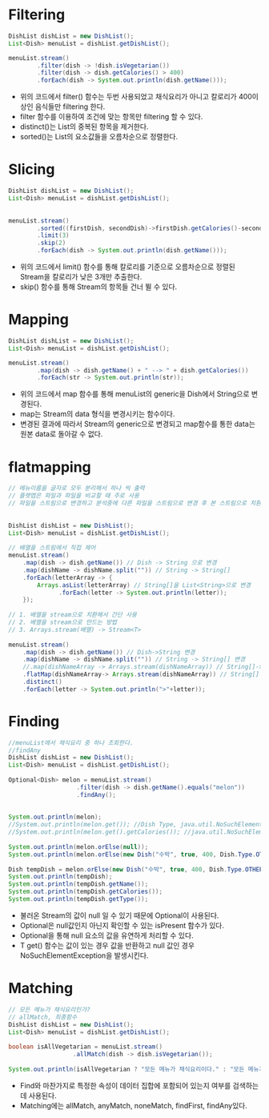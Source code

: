 # Filtering

```java
DishList dishList = new DishList();
List<Dish> menuList = dishList.getDishList();

menuList.stream()
        .filter(dish -> !dish.isVegetarian())  
        .filter(dish -> dish.getCalories() > 400)
        .forEach(dish -> System.out.println(dish.getName()));
```
* 위의 코드에서 filter() 함수는 두번 사용되었고 채식요리가 아니고 칼로리가 400이상인 음식들만 filtering 한다.
* filter 함수를 이용하여 조건에 맞는 항목만 filtering 할 수 있다.
* distinct()는 List의 중복된 항목을 제거한다.
* sorted()는 List의 요소값들을 오름차순으로 정렬한다.
# Slicing

```java
DishList dishList = new DishList();
List<Dish> menuList = dishList.getDishList();
		
		
menuList.stream()
        .sorted((firstDish, secondDish)->firstDish.getCalories()-secondDish.getCalories())
        .limit(3)
        .skip(2)
        .forEach(dish -> System.out.println(dish.getName()));
```
* 위의 코드에서 limit() 함수를 통해 칼로리를 기준으로 오름차순으로 정렬된 Stream을 칼로리가 낮은 3개만 추출한다.
* skip() 함수를 통해 Stream의 항목들 건너 뛸 수 있다.
# Mapping
```java
DishList dishList = new DishList();
List<Dish> menuList = dishList.getDishList();

menuList.stream()
        .map(dish -> dish.getName() + " --> " + dish.getCalories())
        .forEach(str -> System.out.println(str));
```
* 위의 코드에서 map 함수를 통해 menuList의 generic을 Dish에서 String으로 변경된다.
* map는 Stream의 data 형식을 변경시키는 함수이다.
* 변경된 결과에 따라서 Stream의 generic으로 변경되고 map함수를 통한 data는 원본 data로 돌아갈 수 없다.

# flatmapping
```java
// 메뉴이름을 글자로 모두 분리해서 하나 씩 출력
// 플랫맵은 파일과 파일을 비교할 때 주로 사용
// 파일을 스트림으로 변경하고 분석중에 다른 파일을 스트림으로 변경 후 본 스트림으로 치환하는 과정
		
		
DishList dishList = new DishList();
List<Dish> menuList = dishList.getDishList();
		
// 배열을 스트림에서 직접 제어 
menuList.stream()
	.map(dish -> dish.getName()) // Dish -> String 으로 변경
	.map(dishName -> dishName.split("")) // String -> String[]
	.forEach(letterArray -> {
		Arrays.asList(letterArray) // String[]을 List<String>으로 변경
		      .forEach(letter -> System.out.println(letter));
	});
		
// 1. 배열을 stream으로 치환해서 간단 사용
// 2. 배열을 stream으로 만드는 방법 
// 3. Arrays.stream(배열) -> Stream<T>
		
menuList.stream()
	.map(dish -> dish.getName()) // Dish->String 변경
	.map(dishName -> dishName.split("")) // String -> String[] 변경
	//.map(dishNameArray -> Arrays.stream(dishNameArray)) // String[]-> Stream<Stream<String>>
	.flatMap(dishNameArray-> Arrays.stream(dishNameArray)) // String[] -> Stream<String> (Stream<String>자체가 배열을 String으로 치환한 결과)
	.distinct()
	.forEach(letter -> System.out.println(">"+letter));
```
# Finding
```java
//menuList에서 채식요리 중 하나 조회한다.
//findAny
DishList dishList = new DishList();
List<Dish> menuList = dishList.getDishList();
		
Optional<Dish> melon = menuList.stream()
			       .filter(dish -> dish.getName().equals("melon"))
			       .findAny();
		
		
System.out.println(melon);
//System.out.println(melon.get()); //Dish Type, java.util.NoSuchElementException
//System.out.println(melon.get().getCalories()); //java.util.NoSuchElementException
		
System.out.println(melon.orElse(null));
System.out.println(melon.orElse(new Dish("수박", true, 400, Dish.Type.OTHER)));
	
Dish tempDish = melon.orElse(new Dish("수박", true, 400, Dish.Type.OTHER));
System.out.println(tempDish);
System.out.println(tempDish.getName());
System.out.println(tempDish.getCalories());
System.out.println(tempDish.getType());
```
* 불러온 Stream의 값이 null 일 수 있기 때문에 Optional이 사용된다.
* Optional은 null값인지 아닌지 확인할 수 있는 isPresent 함수가 있다.
* Optional을 통해 null 요소의 값을 유연하게 처리할 수 있다.
* T get() 함수는 값이 있는 경우 값을 반환하고 null 값인 경우 NoSuchElementException을 발생시킨다. 
# Matching

```java
// 모든 메뉴가 채식요리인가?
// allMatch, 최종함수
DishList dishList = new DishList();
List<Dish> menuList = dishList.getDishList();
		
boolean isAllVegetarian = menuList.stream()
				  .allMatch(dish -> dish.isVegetarian());
		
System.out.println(isAllVegetarian ? "모든 메뉴가 채식요리이다." : "모든 메뉴가 채식요리는 아니다.");
```
* Find와 마찬가지로 특정한 속성이 데이터 집합에 포함되어 있는지 여부를 검색하는데 사용된다.
* Matching에는 allMatch, anyMatch, noneMatch, findFirst, findAny있다.  
